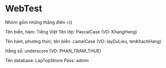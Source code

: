 # WebTest

Nhóm gồm những thằng điên =))

Tên biến, hàm: Tiếng Việt
Tên lớp: PascalCase (VD: KhangHang)

Tên hàm, phương thức, tên biến: camelCase (VD: layDuLieu, tenKhachHang)

Hằng số: underscore (VD: PHAN_TRAM_THUE)

Tên database: LapTopStrore Pass: admin
